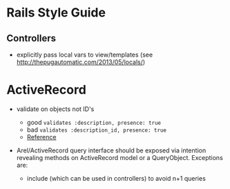 # Rails Style Guide

## Controllers

- explicitly pass local vars to view/templates (see http://thepugautomatic.com/2013/05/locals/)

# ActiveRecord

- validate on objects not ID's
  - good `validates :description, presence: true`
  - bad `validates :description_id, presence: true`
  - [Reference](https://youtu.be/yuh9COzp5vo?t=17m45s)

- Arel/ActiveRecord query interface should be exposed via intention revealing methods on ActiveRecord model or a QueryObject. Exceptions are:

  - include (which can be used in controllers) to avoid n+1 queries
